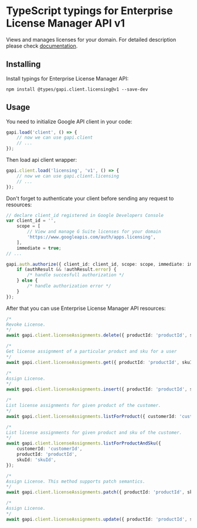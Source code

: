 # TypeScript typings for Enterprise License Manager API v1

Views and manages licenses for your domain.
For detailed description please check [documentation](https://developers.google.com/google-apps/licensing/).

## Installing

Install typings for Enterprise License Manager API:

```
npm install @types/gapi.client.licensing@v1 --save-dev
```

## Usage

You need to initialize Google API client in your code:

```typescript
gapi.load('client', () => {
    // now we can use gapi.client
    // ...
});
```

Then load api client wrapper:

```typescript
gapi.client.load('licensing', 'v1', () => {
    // now we can use gapi.client.licensing
    // ...
});
```

Don't forget to authenticate your client before sending any request to resources:

```typescript
// declare client_id registered in Google Developers Console
var client_id = '',
    scope = [
        // View and manage G Suite licenses for your domain
        'https://www.googleapis.com/auth/apps.licensing',
    ],
    immediate = true;
// ...

gapi.auth.authorize({ client_id: client_id, scope: scope, immediate: immediate }, (authResult) => {
    if (authResult && !authResult.error) {
        /* handle succesfull authorization */
    } else {
        /* handle authorization error */
    }
});
```

After that you can use Enterprise License Manager API resources:

```typescript
/* 
Revoke License.  
*/
await gapi.client.licenseAssignments.delete({ productId: 'productId', skuId: 'skuId', userId: 'userId' });

/* 
Get license assignment of a particular product and sku for a user  
*/
await gapi.client.licenseAssignments.get({ productId: 'productId', skuId: 'skuId', userId: 'userId' });

/* 
Assign License.  
*/
await gapi.client.licenseAssignments.insert({ productId: 'productId', skuId: 'skuId' });

/* 
List license assignments for given product of the customer.  
*/
await gapi.client.licenseAssignments.listForProduct({ customerId: 'customerId', productId: 'productId' });

/* 
List license assignments for given product and sku of the customer.  
*/
await gapi.client.licenseAssignments.listForProductAndSku({
    customerId: 'customerId',
    productId: 'productId',
    skuId: 'skuId',
});

/* 
Assign License. This method supports patch semantics.  
*/
await gapi.client.licenseAssignments.patch({ productId: 'productId', skuId: 'skuId', userId: 'userId' });

/* 
Assign License.  
*/
await gapi.client.licenseAssignments.update({ productId: 'productId', skuId: 'skuId', userId: 'userId' });
```
